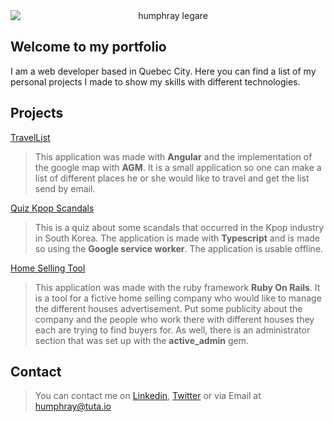 <img src="https://humphraylegare.github.io/humphray200.jpg" alt="humphray legare" style="display:block; margin:auto; text-align:center;"/>

## Welcome to my portfolio
I am a web developer based in Quebec City. 
Here you can find a list of my personal projects I made to show my skills with different technologies.

## Projects

[TravelList](http://heroku.com "Find me on Heroku")
> This application was made with __Angular__ and the implementation of the google map with __AGM__. It is a small application so one can make a list of 
  different places he or she would like to travel and get the list send by email.

[Quiz Kpop Scandals](http://heroku.com "Find me on Heroku")
> This is a quiz about some scandals that occurred in the Kpop industry in South Korea. The application is made with  __Typescript__ and is made so using the __Google service worker__. The application is usable offline.
  
[Home Selling Tool](http://heroku.com "Find me on Heroku")
> This application was made with the ruby framework __Ruby On Rails__. It is a tool for a fictive home selling company who would like to manage the different houses advertisement. Put some publicity about the company and the people who work there with different houses they each are trying to find buyers for. As well, there is an administrator section that was set up with the __active_admin__ gem.


## Contact
> You can contact me on [Linkedin](https://www.linkedin.com/in/humphray-l%C3%A9gar%C3%A9-a188b58a/ "Linkedin"), [Twitter](https://twitter.com/humphrayLegare "Twitter") or via Email at humphray@tuta.io
